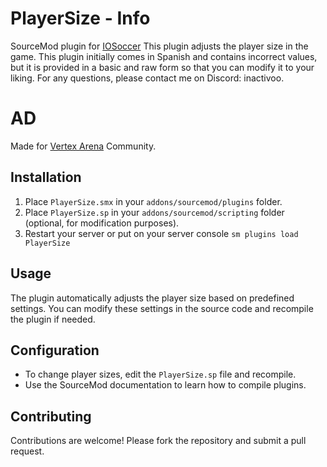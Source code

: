 # PlayerSize - Info
SourceMod plugin for [IOSoccer](https://github.com/romdi/iosoccer-game/tree/master) This plugin adjusts the player size in the game. 
This plugin initially comes in Spanish and contains incorrect values, but it is provided in a basic and raw form so that you can modify it to your liking. For any questions, please contact me on Discord: inactivoo.

# AD
Made for [Vertex Arena](http://dsc.gg/vertexar) Community.

## Installation
1. Place `PlayerSize.smx` in your `addons/sourcemod/plugins` folder.
2. Place `PlayerSize.sp` in your `addons/sourcemod/scripting` folder (optional, for modification purposes).
3. Restart your server or put on your server console `sm plugins load PlayerSize`

## Usage
The plugin automatically adjusts the player size based on predefined settings. You can modify these settings in the source code and recompile the plugin if needed.

## Configuration
- To change player sizes, edit the `PlayerSize.sp` file and recompile.
- Use the SourceMod documentation to learn how to compile plugins.

## Contributing
Contributions are welcome! Please fork the repository and submit a pull request.
